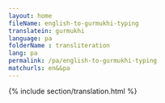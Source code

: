 ```yaml
--- 
layout: home 
fileName: english-to-gurmukhi-typing
translatein: gurmukhi
language: pa
folderName : transliteration
lang: pa
permalink: /pa/english-to-gurmukhi-typing
matchurls: en&&pa
---
```

{% include section/translation.html %}